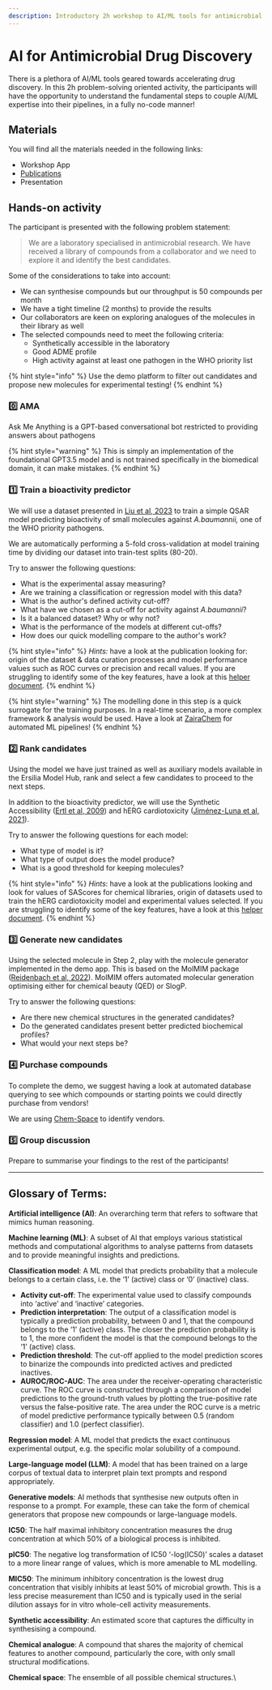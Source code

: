 ```yaml
---
description: Introductory 2h workshop to AI/ML tools for antimicrobial drug discovery
---
```


# AI for Antimicrobial Drug Discovery

There is a plethora of AI/ML tools geared towards accelerating drug discovery. In this 2h problem-solving oriented activity, the participants will have the opportunity to understand the fundamental steps to couple AI/ML expertise into their pipelines, in a fully no-code manner!

## Materials

You will find all the materials needed in the following links:

* Workshop App
* [Publications](https://drive.google.com/drive/folders/1hphHchyEs4ySNBW4hFJwwQYrwbDRh8H9?usp=sharing)
* Presentation

## Hands-on activity

The participant is presented with the following problem statement:

> We are a laboratory specialised in antimicrobial research. We have received a library of compounds from a collaborator and we need to explore it and identify the best candidates.&#x20;

Some of the considerations to take into account:

* We can synthesise compounds but our throughput is 50 compounds per month
* We have a tight timeline (2 months) to provide the results
* Our collaborators are keen on exploring analogues of the molecules in their library as well
* The selected compounds need to meet the following criteria:&#x20;
  * Synthetically accessible in the laboratory&#x20;
  * Good ADME profile&#x20;
  * High activity against at least one pathogen in the WHO priority list

{% hint style="info" %}
Use the demo platform to filter out candidates and propose new molecules for experimental testing!
{% endhint %}

### [0️⃣](https://emojipedia.org/keycap-digit-zero) AMA

Ask Me Anything is a GPT-based conversational bot restricted to providing answers about pathogens

{% hint style="warning" %}
This is simply an implementation of the foundational GPT3.5 model and is not trained specifically in the biomedical domain, it can make mistakes.
{% endhint %}

### [1️⃣](https://emojipedia.org/keycap-digit-one) Train a bioactivity predictor

We will use a dataset presented in [Liu et al, 2023](https://pubmed.ncbi.nlm.nih.gov/37231267/) to train a simple QSAR model predicting bioactivity of small molecules against _A.baumannii,_ one of the WHO priority pathogens.&#x20;

&#x20;We are automatically performing a 5-fold cross-validation at model training time by dividing our dataset into train-test splits (80-20).

Try to answer the following questions:

* What is the experimental assay measuring?
* Are we training a classification or regression model with this data?
* What is the author's defined activity cut-off?
* What have we chosen as a cut-off for activity against _A.baumannii_?
* Is it a balanced dataset? Why or why not?
* What is the performance of the models at different cut-offs?
* How does our quick modelling compare to the author's work?

{% hint style="info" %}
_Hints:_ have a look at the publication looking for: origin of the dataset & data curation processes and model performance values such as ROC curves or precision and recall values. If you are struggling to identify some of the key features, have a look at this [helper document](https://drive.google.com/file/d/1ymKiwZtk6foMP7\_6EnKLed505O22SlRo/view?usp=drive\_link).
{% endhint %}

{% hint style="warning" %}
The modelling done in this step is a quick surrogate for the training purposes. In a real-time scenario, a more complex framework & analysis would be used. Have a look at [ZairaChem](https://www.nature.com/articles/s41467-023-41512-2) for automated ML pipelines!
{% endhint %}

### [2️⃣](https://emojipedia.org/keycap-digit-two) Rank candidates

Using the model we have just trained as well as auxiliary models available in the Ersilia Model Hub, rank and select a few candidates to proceed to the next steps.

In addition to the bioactivity predictor, we will use the Synthetic Accessibility ([Ertl et al, 2009](https://jcheminf.biomedcentral.com/articles/10.1186/1758-2946-1-8)) and hERG cardiotoxicity ([Jiménez-Luna et al, 2021](https://pubs.acs.org/doi/10.1021/acs.jcim.0c01344)).

Try to answer the following questions for each model:

* What type of model is it?
* What type of output does the model produce?
* What is a good threshold for keeping molecules?

{% hint style="info" %}
_Hints_: have a look at the publications looking and look for values of SAScores for chemical libraries, origin of datasets used to train the hERG cardiotoxicity model and experimental values selected. If you are struggling to identify some of the key features, have a look at this [helper document](https://drive.google.com/file/d/1ymKiwZtk6foMP7\_6EnKLed505O22SlRo/view?usp=drive\_link).
{% endhint %}

### [3️⃣](https://emojipedia.org/keycap-digit-three) Generate new candidates

Using the selected molecule in Step 2, play with the molecule generator implemented in the demo app. This is based on the MolMIM package ([Reidenbach et al, 2022](https://arxiv.org/abs/2208.09016)). MolMIM offers automated molecular generation optimising either for chemical beauty (QED) or SlogP.

Try to answer the following questions:

* Are there new chemical structures in the generated candidates?
* Do the generated candidates present better predicted biochemical profiles?
* What would your next steps be?

### [4️⃣](https://emojipedia.org/keycap-digit-four) Purchase compounds

To complete the demo, we suggest having a look at automated database querying to see which compounds or starting points we could directly purchase from vendors!

We are using [Chem-Space](https://chem-space.com/) to identify vendors.

### [5️⃣](https://emojipedia.org/keycap-digit-five) Group discussion

Prepare to summarise your findings to the rest of the participants!

***

## Glossary of Terms:

**Artificial intelligence (AI)**: An overarching term that refers to software that mimics human reasoning.

**Machine learning (ML)**: A subset of AI that employs various statistical methods and computational algorithms to analyse patterns from datasets and to provide meaningful insights and predictions.

**Classification model**: A ML model that predicts probability that a molecule belongs to a certain class, i.e. the ‘1’ (active) class or ‘0’ (inactive) class.

* **Activity cut-off**: The experimental value used to classify compounds into ‘active’ and ‘inactive’ categories.
* **Prediction interpretation**: The output of a classification model is typically a prediction probability, between 0 and 1, that the compound belongs to the ‘1’ (active) class. The closer the prediction probability is to 1, the more confident the model is that the compound belongs to the ‘1’ (active) class.
* **Prediction threshold**: The cut-off applied to the model prediction scores to binarize the compounds into predicted actives and predicted inactives.
* **AUROC/ROC-AUC**: The area under the receiver-operating characteristic curve. The ROC curve is constructed through a comparison of model predictions to the ground-truth values by plotting the true-positive rate versus the false-positive rate. The area under the ROC curve is a metric of model predictive performance typically between 0.5 (random classifier) and 1.0 (perfect classifier).

**Regression model**: A ML model that predicts the exact continuous experimental output, e.g. the specific molar solubility of a compound.

**Large-language model (LLM)**: A model that has been trained on a large corpus of textual data to interpret plain text prompts and respond appropriately.

**Generative models**: AI methods that synthesise new outputs often in response to a prompt. For example, these can take the form of chemical generators that propose new compounds or large-language models.

**IC50**: The half maximal inhibitory concentration measures the drug concentration at which 50% of a biological process is inhibited.

**pIC50**: The negative log transformation of IC50 ‘-log(IC50)’ scales a dataset to a more linear range of values, which is more amenable to ML modelling.

**MIC50**: The minimum inhibitory concentration is the lowest drug concentration that visibly inhibits at least 50% of microbial growth. This is a less precise measurement than IC50 and is typically used in the serial dilution assays for in vitro whole-cell activity measurements.

**Synthetic accessibility**: An estimated score that captures the difficulty in synthesising a compound.

**Chemical analogue**: A compound that shares the majority of chemical features to another compound, particularly the core, with only small structural modifications.

**Chemical space**: The ensemble of all possible chemical structures.\
